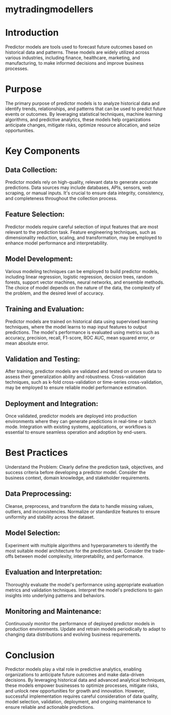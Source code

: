 # mytradingmodellers
# Introduction
Predictor models are tools used to forecast future outcomes based on historical data and patterns. These models are widely utilized across various industries, including finance, healthcare, marketing, and manufacturing, to make informed decisions and improve business processes.

# Purpose
The primary purpose of predictor models is to analyze historical data and identify trends, relationships, and patterns that can be used to predict future events or outcomes. By leveraging statistical techniques, machine learning algorithms, and predictive analytics, these models help organizations anticipate changes, mitigate risks, optimize resource allocation, and seize opportunities.

# Key Components
## Data Collection: 
Predictor models rely on high-quality, relevant data to generate accurate predictions. Data sources may include databases, APIs, sensors, web scraping, or manual inputs. It's crucial to ensure data integrity, consistency, and completeness throughout the collection process.

## Feature Selection:
Predictor models require careful selection of input features that are most relevant to the prediction task. Feature engineering techniques, such as dimensionality reduction, scaling, and transformation, may be employed to enhance model performance and interpretability.

## Model Development: 
Various modeling techniques can be employed to build predictor models, including linear regression, logistic regression, decision trees, random forests, support vector machines, neural networks, and ensemble methods. The choice of model depends on the nature of the data, the complexity of the problem, and the desired level of accuracy.

## Training and Evaluation:
Predictor models are trained on historical data using supervised learning techniques, where the model learns to map input features to output predictions. The model's performance is evaluated using metrics such as accuracy, precision, recall, F1-score, ROC AUC, mean squared error, or mean absolute error.

## Validation and Testing: 
After training, predictor models are validated and tested on unseen data to assess their generalization ability and robustness. Cross-validation techniques, such as k-fold cross-validation or time-series cross-validation, may be employed to ensure reliable model performance estimation.

## Deployment and Integration:
Once validated, predictor models are deployed into production environments where they can generate predictions in real-time or batch mode. Integration with existing systems, applications, or workflows is essential to ensure seamless operation and adoption by end-users.

# Best Practices
Understand the Problem: Clearly define the prediction task, objectives, and success criteria before developing a predictor model. Consider the business context, domain knowledge, and stakeholder requirements.

## Data Preprocessing: 
Cleanse, preprocess, and transform the data to handle missing values, outliers, and inconsistencies. Normalize or standardize features to ensure uniformity and stability across the dataset.

## Model Selection: 
Experiment with multiple algorithms and hyperparameters to identify the most suitable model architecture for the prediction task. Consider the trade-offs between model complexity, interpretability, and performance.

## Evaluation and Interpretation: 
Thoroughly evaluate the model's performance using appropriate evaluation metrics and validation techniques. Interpret the model's predictions to gain insights into underlying patterns and behaviors.

## Monitoring and Maintenance: 
Continuously monitor the performance of deployed predictor models in production environments. Update and retrain models periodically to adapt to changing data distributions and evolving business requirements.

# Conclusion
Predictor models play a vital role in predictive analytics, enabling organizations to anticipate future outcomes and make data-driven decisions. By leveraging historical data and advanced analytical techniques, these models empower businesses to optimize processes, mitigate risks, and unlock new opportunities for growth and innovation. However, successful implementation requires careful consideration of data quality, model selection, validation, deployment, and ongoing maintenance to ensure reliable and actionable predictions.
